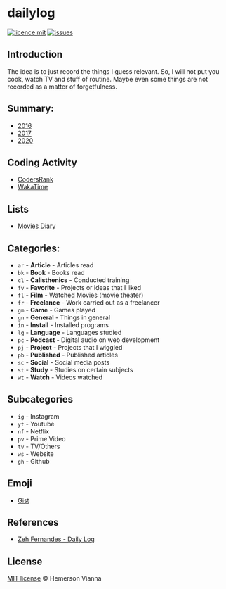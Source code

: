# dailylog

[![licence mit](https://img.shields.io/badge/license-MIT-blue.svg?style=flat-square)](http://hemersonvianna.mit-license.org/)
[![issues](https://img.shields.io/github/issues/hemersonvianna/dailylog.svg?style=flat-square)](https://github.com/hemersonvianna/dailylog/issues)

## Introduction

The idea is to just record the things I guess relevant. So, I will not put you cook, watch TV and stuff of routine. Maybe even some things are not recorded as a matter of forgetfulness.

## Summary:

- [2016](2016/)
- [2017](2017/)
- [2020](2020/)

## Coding Activity

- [CodersRank](https://profile.codersrank.io/user/hemersonvianna)
- [WakaTime](https://wakatime.com/@hemersonvianna)

## Lists

- [Movies Diary](https://letterboxd.com/hemersonvianna/films/diary/)

## Categories:

- `ar` - **Article** - Articles read
- `bk` - **Book** - Books read
- `cl` - **Calisthenics** - Conducted training
- `fv` - **Favorite** - Projects or ideas that I liked
- `fl` - **Film** - Watched Movies (movie theater)
- `fr` - **Freelance** - Work carried out as a freelancer
- `gm` - **Game** - Games played
- `gn` - **General** - Things in general
- `in` - **Install** - Installed programs
- `lg` - **Language** - Languages studied
- `pc` - **Podcast** - Digital audio on web development
- `pj` - **Project** - Projects that I wiggled
- `pb` - **Published** - Published articles
- `sc` - **Social** - Social media posts
- `st` - **Study** - Studies on certain subjects
- `wt` - **Watch** - Videos watched

## Subcategories

- `ig` - Instagram
- `yt` - Youtube
- `nf` - Netflix
- `pv` - Prime Video
- `tv` - TV/Others
- `ws` - Website
- `gh` - Github

## Emoji

- [Gist](https://gist.github.com/hemersonvianna/d88600176424b10bf79f84d08990a397)

## References

- [Zeh Fernandes - Daily Log](https://github.com/zehfernandes/dailylog)

## License

[MIT license](http://hemersonvianna.mit-license.org/) © Hemerson Vianna
